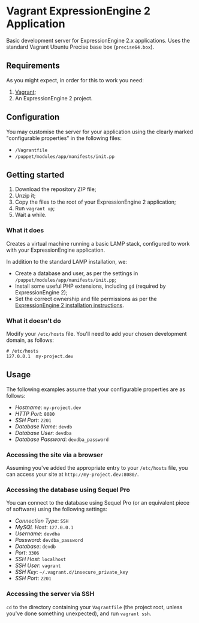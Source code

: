 # Vagrant ExpressionEngine 2 Application
Basic development server for ExpressionEngine 2.x applications. Uses the standard Vagrant Ubuntu Precise base box (`precise64.box`).

## Requirements
As you might expect, in order for this to work you need:

1. [Vagrant][vagrant];
2. An ExpressionEngine 2 project.

[vagrant]: http://vagrantup.com/

## Configuration
You may customise the server for your application using the clearly marked "configurable properties" in the following files:

- `/Vagrantfile`
- `/puppet/modules/app/manifests/init.pp`

## Getting started
1. Download the repository ZIP file;
2. Unzip it;
3. Copy the files to the root of your ExpressionEngine 2 application;
4. Run `vagrant up`;
5. Wait a while.

### What it does
Creates a virtual machine running a basic LAMP stack, configured to work with your ExpressionEngine application.

In addition to the standard LAMP installation, we:

- Create a database and user, as per the settings in `/puppet/modules/app/manifests/init.pp`;
- Install some useful PHP extensions, including `gd` (required by ExpressionEngine 2);
- Set the correct ownership and file permissions as per the [ExpressionEngine 2 installation instructions][ee_install].

[ee_install]: http://ellislab.com/expressionengine/user-guide/installation/installation.html

### What it doesn't do
Modify your `/etc/hosts` file. You'll need to add your chosen development domain, as follows:

~~~~~
# /etc/hosts
127.0.0.1  my-project.dev
~~~~~

## Usage
The following examples assume that your configurable properties are as follows:

- _Hostname_: `my-project.dev`
- _HTTP Port_: `8080`
- _SSH Port_: `2201`
- _Database Name_: `devdb`
- _Database User_: `devdba`
- _Database Password_: `devdba_password`

### Accessing the site via a browser
Assuming you've added the appropriate entry to your `/etc/hosts` file, you can access your site at `http://my-project.dev:8080/`.

### Accessing the database using Sequel Pro
You can connect to the database using Sequel Pro (or an equivalent piece of software) using the following settings:

- _Connection Type_: `SSH`
- _MySQL Host_: `127.0.0.1`
- _Username_: `devdba`
- _Password_: `devdba_password`
- _Database_: `devdb`
- _Port_: `3306`
- _SSH Host_: `localhost`
- _SSH User_: `vagrant`
- _SSH Key_: `~/.vagrant.d/insecure_private_key`
- _SSH Port_: `2201`

### Accessing the server via SSH
`cd` to the directory containing your `Vagrantfile` (the project root, unless you've done something unexpected), and run `vagrant ssh`.
